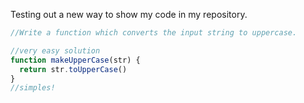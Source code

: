 Testing out a new way to show my code in my repository.

```js
//Write a function which converts the input string to uppercase.

//very easy solution
function makeUpperCase(str) {
  return str.toUpperCase()
}
//simples!
```